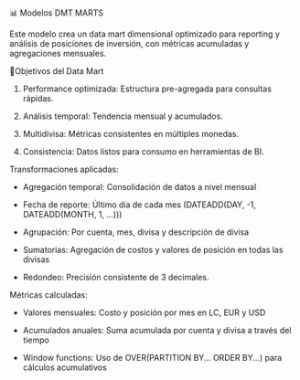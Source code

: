 
📊 Modelos DMT MARTS

Este modelo crea un data mart dimensional optimizado para reporting y análisis de posiciones de inversión, con métricas acumuladas y agregaciones mensuales.

🎯Objetivos del Data Mart

1. Performance optimizada: Estructura pre-agregada para consultas rápidas.

2. Análisis temporal: Tendencia mensual y acumulados.

3. Multidivisa: Métricas consistentes en múltiples monedas.

4. Consistencia: Datos listos para consumo en herramientas de BI.

Transformaciones aplicadas:

- Agregación temporal: Consolidación de datos a nivel mensual

- Fecha de reporte: Último día de cada mes (DATEADD(DAY, -1, DATEADD(MONTH, 1, ...)))

- Agrupación: Por cuenta, mes, divisa y descripción de divisa

- Sumatorias: Agregación de costos y valores de posición en todas las divisas

- Redondeo: Precisión consistente de 3 decimales.

Métricas calculadas:

- Valores mensuales: Costo y posición por mes en LC, EUR y USD

- Acumulados anuales: Suma acumulada por cuenta y divisa a través del tiempo

- Window functions: Uso de OVER(PARTITION BY... ORDER BY...) para cálculos acumulativos